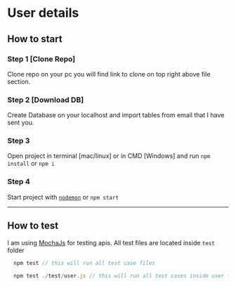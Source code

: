 # User details

## How to start

### Step 1 [Clone Repo]

Clone repo on your pc you will find link to clone on top right above file section.

### Step 2 [Download DB]
Create Database on your localhost and import tables from email that I have sent you.

### Step 3 
Open project in terminal [mac/linux] or in CMD [Windows] and run `npm install` or `npm i`

### Step 4 
Start project with [`nodemon`](https://www.npmjs.com/package/nodemon) or `npm start`

---
## How to test 

I am using [MochaJs](https://mochajs.org/) for testing apis. All test files are located inside `test` folder 

```javascript
  npm test // this will run all test case files 
  
  npm test ./test/user.js // this will run all test cases inside user file
```

